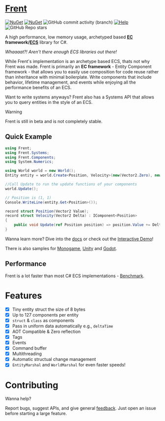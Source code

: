 # [Frent](https://itsbuggingme.github.io/Frent/)

[![NuGet](https://img.shields.io/nuget/v/Frent.svg)](https://www.nuget.org/packages/Frent/) [![NuGet](https://img.shields.io/nuget/dt/Frent.svg)](https://www.nuget.org/packages/Frent/) ![GitHub commit activity (branch)](https://img.shields.io/github/commit-activity/m/itsBuggingMe/Frent/master) [![Help](https://img.shields.io/discord/1341196126291759188?label=help&color=5865F2&logo=discord)](https://discord.gg/TPWQQEvtg4) ![GitHub Repo stars](https://img.shields.io/github/stars/ItsBuggingMe/Frent)

A high performance, low memory usage, archetyped based **[EC](https://itsbuggingme.github.io/Frent/docs/ecf.html) framework/[ECS](https://github.com/SanderMertens/ecs-faq)**  library for C#.

*Whaaaat?! Aren't there enough ECS libraries out there!*

While Frent's implementation is an archetype based ECS, thats not why Frent was made. Frent is primarily an **EC framework** - Entity Component framework - that allows you to easily use composition for code reuse rather than inheritance with minimal boilerplate. Write components that include behavior, lifetime management, and events while enjoying all the performance benefits of an ECS.

Want to write systems anyways? Frent also has a Systems API that allows you to query entities in the style of an ECS.

> [!WARNING]
> Frent is still in beta and is not completely stable.

## Quick Example

```csharp
using Frent;
using Frent.Systems;
using Frent.Components;
using System.Numerics;

using World world = new World();
Entity entity = world.Create<Position, Velocity>(new(Vector2.Zero), new(Vector2.One));

//Call Update to run the update functions of your components
world.Update();

// Position is (1, 1)
Console.WriteLine(entity.Get<Position>());

record struct Position(Vector2 Value);
record struct Velocity(Vector2 Delta) : IComponent<Position>
{
    public void Update(ref Position position) => position.Value += Delta;
}
```

Wanna learn more? Dive into the [docs](https://itsbuggingme.github.io/Frent/index.html) or check out the [Interactive Demo](https://itsbuggingme.github.io/Frent/interactive-game.html)!

There is also samples for [Monogame](https://github.com/itsBuggingMe/Frent/blob/master/Frent.Sample/Asteroids/AsteroidsGame.cs), [Unity](https://github.com/itsBuggingMe/Frent.Unity.Sample) and [Godot](https://github.com/itsBuggingMe/FrentGodotSample).

## Performance

Frent is a lot faster than most C# ECS implementations - [Benchmark](https://github.com/Doraku/Ecs.CSharp.Benchmark).

# Features
- [x]  Tiny entity struct the size of 8 bytes
- [x]  Up to 127 components per entity
- [x]  `struct` & `class` as components
- [x]  Pass in uniform data automatically e.g., `deltaTime`
- [x]  AOT Compatible & Zero reflection
- [X]  Tags
- [X]  Events
- [X]  Command buffer
- [X]  Multithreading
- [X]  Automatic structual change management
- [X] `EntityMarshal` and `WorldMarshal` for even faster speeds!

# Contributing

Wanna help?

Report bugs, suggest APIs, and give general [feedback](https://github.com/itsBuggingMe/Frent/issues?q=is%3Aissue%20state%3Aopen%20label%3A%22open%20for%20feedback%22).
Just open an issue before starting a large feature.
